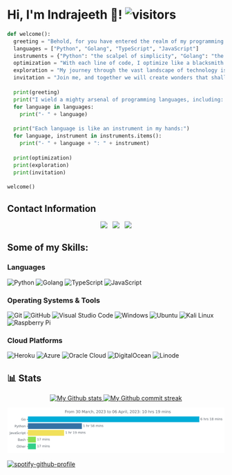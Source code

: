 # Hi, I'm Indrajeeth 👋! ![visitors](https://visitor-badge.glitch.me/badge?page_id=tamilvip007.tamilvip007&left_color=green&right_color=red)

```python
def welcome():
  greeting = "Behold, for you have entered the realm of my programming world!"
  languages = ["Python", "Golang", "TypeScript", "JavaScript"]
  instruments = {"Python": "the scalpel of simplicity", "Golang": "the scalpel of speed", "TypeScript": "the shield of type safety", "JavaScript": "the chameleon of versatility"}
  optimization = "With each line of code, I optimize like a blacksmith forging a masterpiece."
  exploration = "My journey through the vast landscape of technology is like a sailor sailing uncharted waters."
  invitation = "Join me, and together we will create wonders that shall echo through the digital ages!"

  print(greeting)
  print("I wield a mighty arsenal of programming languages, including: ")
  for language in languages:
    print("- " + language)
  
  print("Each language is like an instrument in my hands:")
  for language, instrument in instruments.items():
    print("- " + language + ": " + instrument)

  print(optimization)
  print(exploration)
  print(invitation)

welcome()

```

## Contact Information

<div align="center">
  <a href="https://www.instagram.com/tamilvip007/"><img src="https://img.icons8.com/color/48/000000/instagram-new--v1.png"/></a>&nbsp;&nbsp;
  <a href="https://twitter.com/tamilvip007"><img src="https://img.icons8.com/color/48/000000/twitter--v1.png"/></a>&nbsp;&nbsp;
  <a href="https://t.me/tamilvip07"><img src="https://img.icons8.com/color/48/000000/telegram-app--v1.png"/></a>
</div>

## Some of my Skills:

### Languages

![Python](https://img.shields.io/badge/-Python-3776AB?style=flat-square&logo=python&logoColor=yellow)
![Golang](https://img.shields.io/badge/-Golang-00ADD8?style=flat-square&logo=go&logoColor=white)
![TypeScript](https://img.shields.io/badge/-TypeScript-3178C6?style=flat-square&logo=typescript&logoColor=white)
![JavaScript](https://img.shields.io/badge/-JavaScript-F7DF1E?style=flat-square&logo=javascript&logoColor=black)

### Operating Systems & Tools

![Git](https://img.shields.io/badge/-Git-F05032?style=flat-square&logo=git&logoColor=white)
![GitHub](https://img.shields.io/badge/-GitHub-181717?style=flat-square&logo=github&logoColor=white)
![Visual Studio Code](https://img.shields.io/badge/-Visual%20Studio%20Code-007ACC?style=flat-square&logo=visual-studio-code&logoColor=white)
![Windows](https://img.shields.io/badge/-Windows-0078D6?style=flat-square&logo=windows&logoColor=white)
![Ubuntu](https://img.shields.io/badge/-Ubuntu-E95420?style=flat-square&logo=ubuntu&logoColor=white)
![Kali Linux](https://img.shields.io/badge/-Kali%20Linux-557C94?style=flat-square&logo=kali-linux&logoColor=white)
![Raspberry Pi](https://img.shields.io/badge/-Raspberry%20Pi%20OS-C51A4A?style=flat-square&logo=raspberry-pi&logoColor=white)

### Cloud Platforms

![Heroku](https://img.shields.io/badge/-Heroku-430098?style=flat-square&logo=heroku&logoColor=white)
![Azure](https://img.shields.io/badge/-Azure-0089D6?style=flat-square&logo=microsoft-azure&logoColor=white)
![Oracle Cloud](https://img.shields.io/badge/-Oracle%20Cloud-F80000?style=flat-square&logo=oracle&logoColor=white)
![DigitalOcean](https://img.shields.io/badge/-DigitalOcean-0080FF?style=flat-square&logo=digitalocean&logoColor=white)
![Linode](https://img.shields.io/badge/-Linode-00A95C?style=flat-square&logo=linode&logoColor=white)

## **📊 Stats**

<div align="center" style="text-align:center">
    <a href="#">
        <img width="49%" src="https://github-readme-stats.vercel.app/api?username=tamilvip007&show_icons=true&theme=monokai&count_private=true"
            alt="My Github stats">
    </a>
    <a href="#">
        <img width="49%" src="https://github-readme-streak-stats.herokuapp.com/?user=tamilvip007&theme=monokai"
            alt="My Github commit streak">
    </a>
</div>

<img
  src="https://github.com/Mysterio-cell/ok/blob/main/images/stat.svg"
  alt="My Walkatime Activity"
/>

[![spotify-github-profile](https://spotify-github-profile.vercel.app/api/view?uid=31u3n76lci6ikbr6td5wtuymimim&cover_image=true&theme=novatorem&show_offline=false&background_color=121212&interchange=false&bar_color=53b14f&bar_color_cover=false)](https://github.com/kittinan/spotify-github-profile)